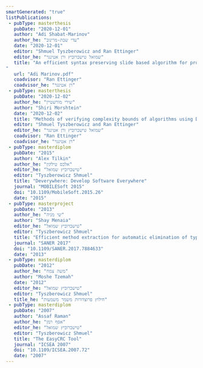 ```yaml
---
smartGenerated: "true"
listPublications:
 - pubType: masterthesis
   pubDate: "2020-12-01"
   author: "Adi Shabat-Marinov"
   author_he: "עדי שבת-מרינוב"
   date: "2020-12-01"
   editor: "Shmuel Tyszberowicz and Ran Ettinger"
   editor_he: "שמואל טישברוביץ ורן אטינגר"
   title: "An efficient syntax preserving slide based algorithm for program slicing
"
   url: "Adi Marinov.pdf"
   coadvisor: "Ran Ettinger"
   coadvisor_he: "רן אטינגר"
 - pubType: masterthesis
   pubDate: "2020-12-02"
   author_he: "שירי מורשטיין"
   author: "Shiri Morshtein"
   date: "2020-12-02"
   title: "Methods of verifying complexity bounds of algorithms using Dafny"
   editor: "Shmuel Tyszberowicz and Ran Ettinger"
   editor_he: "שמואל טישברוביץ ורן אטינגר"
   coadvisor: "Ran Ettinger"
   coadvisor_he: "רן אטינגר"
 - pubType: masterdiplom
   pubDate: "2015"
   author: "Alex Tilkin"
   author_he: "אלכס טילקין"
   editor_he: "טישברוביץ שמואל"
   editor: "Tyszberowicz Shmuel"
   title: "Deverywhere: Develop Software Everywhere"
   journal: "MOBILESoft 2015"
   doi: "10.1109/MobileSoft.2015.26"
   date: "2015"
 - pubType: masterproject
   pubDate: "2013"
   author_he: "שי מניה"
   author: "Shay Menaia"
   editor_he: "טישברוביץ שמואל"
   editor: "Tyszberowicz Shmuel"
   title: "Efficient method extraction for automatic elimination of type-3 clones"
   journal: "SANER 2017"
   doi: "10.1109/SANER.2017.7884633"
   date: "2013"
 - pubType: masterdiplom
   pubDate: "2012"
   author_he: "משה צמח"
   author: "Moshe Tzemah"
   date: "2012"
   editor_he: "טישברוביץ שמואל"
   editor: "Tyszberowicz Shmuel"
   title_he: "חילוץ פרוצדורות משמר משמעות"
 - pubType: masterdiplom
   pubDate: "2007"
   author: "Assaf Raman"
   author_he: "אסף רמן"
   editor_he: "טישברוביץ שמואל"
   editor: "Tyszberowicz Shmuel"
   title: "The EasyCRC Tool"
   journal: "ICSEA 2007"
   doi: "10.1109/ICSEA.2007.72"
   date: "2007"
---
```

